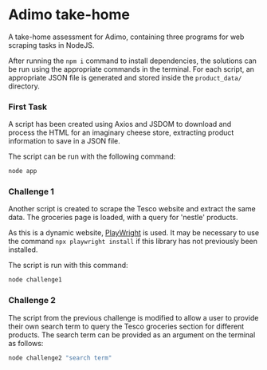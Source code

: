 # Adimo take-home
A take-home assessment for Adimo, containing three programs for web scraping tasks in NodeJS.


After running the `npm i` command to install dependencies, the solutions can be run using the appropriate commands in the terminal. For each script, an appropriate JSON file is generated and stored inside the `product_data/` directory.

### First Task
A script has been created using Axios and JSDOM to download and process the HTML for an imaginary cheese store, extracting product information to save in a JSON file. 

The script can be run with the following command:

```js
node app
```

### Challenge 1
Another script is created to scrape the Tesco website and extract the same data. The groceries page is loaded, with a query for 'nestle' products. 

As this is a dynamic website, [PlayWright](https://www.npmjs.com/package/playwright) is used. It may be necessary to use the command `npx playwright install` if this library has not previously been installed.

The script is run with this command:

```js
node challenge1
```

### Challenge 2
The script from the previous challenge is modified to allow a user to provide their own search term to query the Tesco groceries section for different products. The search term can be provided as an argument on the terminal as follows:

```js
node challenge2 "search term"
```